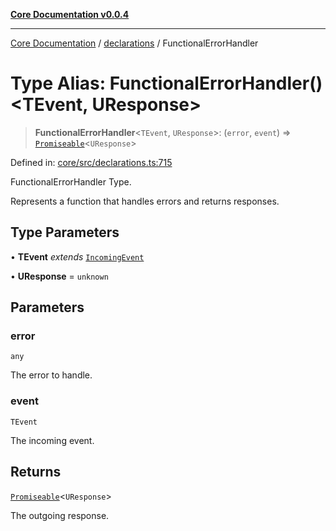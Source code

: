 [**Core Documentation v0.0.4**](../../README.md)

***

[Core Documentation](../../modules.md) / [declarations](../README.md) / FunctionalErrorHandler

# Type Alias: FunctionalErrorHandler()\<TEvent, UResponse\>

> **FunctionalErrorHandler**\<`TEvent`, `UResponse`\>: (`error`, `event`) => [`Promiseable`](Promiseable.md)\<`UResponse`\>

Defined in: [core/src/declarations.ts:715](https://github.com/stonemjs/core/blob/2adc2da4c7e3b5a9f593c198ba7e8ad639651777/src/declarations.ts#L715)

FunctionalErrorHandler Type.

Represents a function that handles errors and returns responses.

## Type Parameters

• **TEvent** *extends* [`IncomingEvent`](../../events/IncomingEvent/classes/IncomingEvent.md)

• **UResponse** = `unknown`

## Parameters

### error

`any`

The error to handle.

### event

`TEvent`

The incoming event.

## Returns

[`Promiseable`](Promiseable.md)\<`UResponse`\>

The outgoing response.
